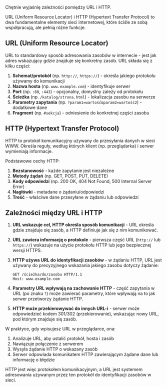 Chętnie wyjaśnię zależności pomiędzy URL i HTTP.

URL (Uniform Resource Locator) i HTTP (Hypertext Transfer Protocol) to dwa fundamentalne elementy sieci internetowej, które ściśle ze sobą współpracują, ale pełnią różne funkcje.

## URL (Uniform Resource Locator)

URL to standardowy sposób adresowania zasobów w internecie - jest jak adres wskazujący gdzie znajduje się konkretny zasób. URL składa się z kilku części:

1. **Schemat/protokół** (np. `http://`, `https://`) - określa jakiego protokołu używamy do komunikacji
2. **Nazwa hosta** (np. `www.example.com`) - identyfikuje serwer
3. **Port** (np. `:80`, `:443`) - opcjonalny, domyślny zależy od protokołu
4. **Ścieżka** (np. `/katalog/strona.html`) - lokalizacja zasobu na serwerze
5. **Parametry zapytania** (np. `?param1=wartość&param2=wartość2`) - dodatkowe dane
6. **Fragment** (np. `#sekcja`) - odniesienie do konkretnej części zasobu

## HTTP (Hypertext Transfer Protocol)

HTTP to protokół komunikacyjny używany do przesyłania danych w sieci WWW. Określa reguły, według których klient (np. przeglądarka) i serwer wymieniają informacje.

Podstawowe cechy HTTP:
1. **Bezstanowość** - każde zapytanie jest niezależne
2. **Metody żądań** (np. GET, POST, PUT, DELETE)
3. **Kody odpowiedzi** (np. 200 OK, 404 Not Found, 500 Internal Server Error)
4. **Nagłówki** - metadane o żądaniu/odpowiedzi
5. **Treść** - właściwe dane przesyłane w żądaniu lub odpowiedzi

## Zależności między URL i HTTP

1. **URL wskazuje cel, HTTP określa sposób komunikacji** - URL określa gdzie znajduje się zasób, a HTTP definiuje jak się z nim komunikować.

2. **URL zawiera informację o protokole** - pierwsza część URL (`http://` lub `https://`) wskazuje na użycie protokołu HTTP lub jego bezpiecznej wersji HTTPS.

3. **HTTP używa URL do identyfikacji zasobów** - w żądaniu HTTP, URL jest używany do precyzyjnego wskazania jakiego zasobu dotyczy żądanie:
   ```
   GET /ścieżka/do/zasobu HTTP/1.1
   Host: www.example.com
   ```

4. **Parametry URL wpływają na zachowanie HTTP** - część zapytania w URL (po znaku `?`) może zawierać parametry, które wpływają na to jak serwer przetworzy żądanie HTTP.

5. **HTTP może przekierowywać do innych URL-i** - serwer może odpowiedzieć kodem 301/302 (przekierowanie), wskazując nowy URL, pod którym znajduje się zasób.

W praktyce, gdy wpisujesz URL w przeglądarce, ona:
1. Analizuje URL, aby ustalić protokół, hosta i zasób
2. Nawiązuje połączenie z serwerem
3. Wysyła żądanie HTTP o wskazany zasób
4. Serwer odpowiada komunikatem HTTP zawierającym żądane dane lub informację o błędzie

HTTP jest więc protokołem komunikacyjnym, a URL jest systemem adresowania używanym przez ten protokół do identyfikacji zasobów w sieci.
